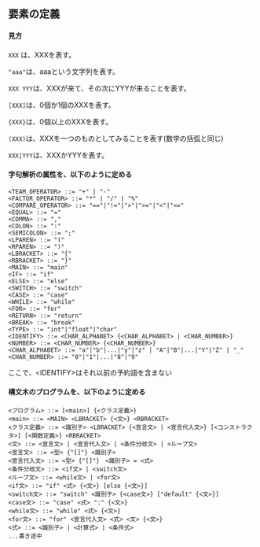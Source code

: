 ## 要素の定義

#### 見方

`XXX` は、XXXを表す。

`"aaa"`は、aaaという文字列を表す。

`XXX YYY`は、XXXが来て、その次にYYYが来ることを表す。

`[XXX]`は、0個か1個のXXXを表す。

`{XXX}`は、0個以上のXXXを表す。

`(XXX)`は、XXXを一つのものとしてみることを表す(数学の括弧と同じ)

`XXX|YYY`は、XXXかYYYを表す。

#### 字句解析の属性を、以下のように定める

```
<TEAM_OPERATOR> ::= "+" | "-"
<FACTOR_OPERATOR> ::= "*" | "/" | "%"
<COMPARE_OPERATOR> ::= "=="|"!="|">"|">="|"<"|"<="
<EQUAL> ::= "="
<COMMA> ::= ","
<COLON> ::= ":"
<SEMICOLON> ::= ";"
<LPAREN> ::= "("
<RPAREN> ::= ")"
<LBRACKET> ::= "{"
<RBRACKET> ::= "}"
<MAIN> ::= "main"
<IF> ::= "if"
<ELSE> ::= "else"
<SWITCH> ::= "switch"
<CASE> ::= "case"
<WHILE> ::= "while"
<FOR> ::= "for"
<RETURN> ::= "return"
<BREAK> ::= "break"
<TYPE> ::= "int"|"float"|"char"
<IDENTIFY> ::= <CHAR_ALPHABET> {<CHAR_ALPHABET> | <CHAR_NUMBER>}
<NUMBER> ::= <CHAR_NUMBER> {<CHAR_NUMBER>}
<CHAR_ALPHABET> ::= "a"|"b"|...|"y"|"z" | "A"|"B"|...|"Y"|"Z" | "_"
<CHAR_NUMBER> ::= "0"|"1"|...|"8"|"9"
```
ここで、\<IDENTIFY\>はそれ以前の予約語を含まない

#### 構文木のプログラムを、以下のように定める
```
<プログラム> ::= [<main>] {<クラス定義>}
<main> ::= <MAIN> <LBRACKET> {<文>} <RBRACKET>
<クラス定義> ::= <識別子> <LBRACKET> {<宣言文> | <宣言代入文>} [<コンストラクタ>] [<関数定義>] <RBRACKET>
<文> ::= <宣言文> | <宣言代入文> | <条件分岐文> | <ループ文>
<宣言文> ::= <型> {"[]"} <識別子>
<宣言代入文> ::= <型> {"[]"}　<識別子> = <式>
<条件分岐文> ::= <if文> | <switch文>
<ループ文> ::= <while文> | <for文>
<if文> ::= "if" <式> {<文>} [else {<文>}]
<switch文> ::= "switch" <識別子> {<case文>} ["default" {<文>}]
<case文> ::= "case" <式> ":" {<文>}
<while文> ::= "while" <式> {<文>}
<for文> ::= "for" <宣言代入文> <式> <文> {<文>}
<式> ::= <識別子> | <計算式> | <条件式>
...書き途中
```
